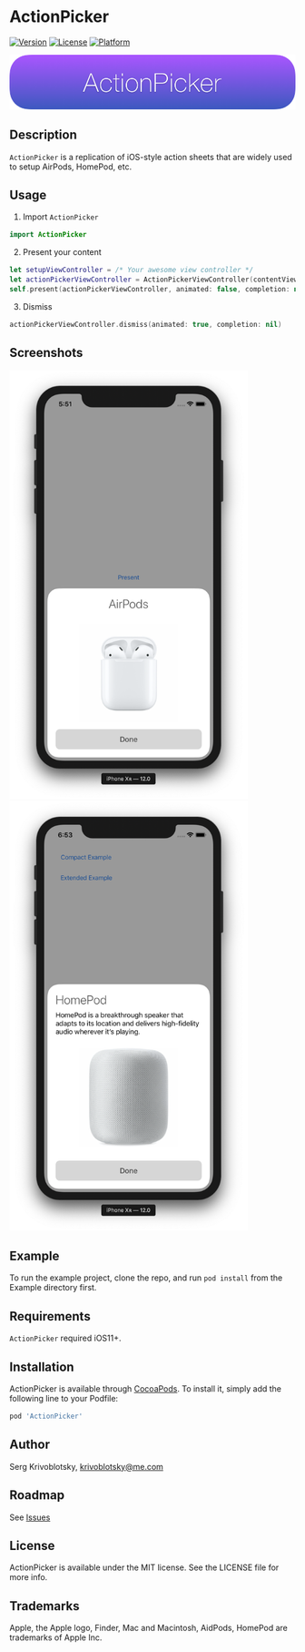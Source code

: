 # ActionPicker

[![Version](https://img.shields.io/cocoapods/v/ActionPicker.svg?style=flat)](https://cocoapods.org/pods/ActionPicker)
[![License](https://img.shields.io/cocoapods/l/ActionPicker.svg?style=flat)](https://cocoapods.org/pods/ActionPicker)
[![Platform](https://img.shields.io/cocoapods/p/ActionPicker.svg?style=flat)](https://cocoapods.org/pods/ActionPicker)

![teaser](/Screenshots/header_v2.png)

## Description

`ActionPicker` is a replication of iOS-style action sheets that are widely used to setup AirPods, HomePod, etc. 

## Usage

1. Import `ActionPicker`

```swift
import ActionPicker
```

2. Present your content

```swift
let setupViewController = /* Your awesome view controller */
let actionPickerViewController = ActionPickerViewController(contentViewController: setupViewController)
self.present(actionPickerViewController, animated: false, completion: nil)
```

3. Dismiss
```swift
actionPickerViewController.dismiss(animated: true, completion: nil)
```

## Screenshots

<img src="/Screenshots/screenshot_1.png" width="420">
<img src="/Screenshots/screenshot_2.png" width="420">

## Example

To run the example project, clone the repo, and run `pod install` from the Example directory first.

## Requirements

`ActionPicker` required iOS11+. 

## Installation

ActionPicker is available through [CocoaPods](https://cocoapods.org). To install
it, simply add the following line to your Podfile:

```ruby
pod 'ActionPicker'
```

## Author

Serg Krivoblotsky, krivoblotsky@me.com

## Roadmap

See [Issues](https://github.com/Krivoblotsky/ActionPicker/issues)

## License

ActionPicker is available under the MIT license. See the LICENSE file for more info.

## Trademarks

Apple, the Apple logo, Finder, Mac and Macintosh, AidPods, HomePod are trademarks of Apple Inc.

